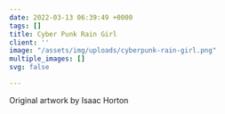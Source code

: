 ```yaml
---
date: 2022-03-13 06:39:49 +0000
tags: []
title: Cyber Punk Rain Girl
client: ''
image: "/assets/img/uploads/cyberpunk-rain-girl.png"
multiple_images: []
svg: false

---
```

Original artwork by Isaac Horton